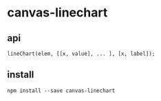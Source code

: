 # canvas-linechart

## api

    lineChart(elem, [[x, value], ... ], [x, label]);

## install

    npm install --save canvas-linechart
